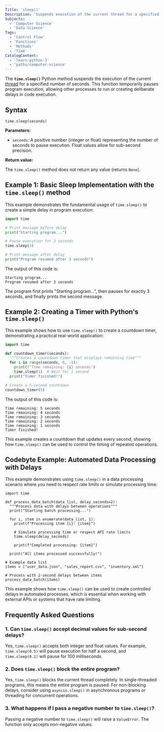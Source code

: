 ```yaml
---
Title: 'sleep()'
Description: 'Suspends execution of the current thread for a specified number of seconds'
Subjects:
  - 'Computer Science'
  - 'Data Science'
Tags:
  - 'Control Flow'
  - 'Functions'
  - 'Methods'
  - 'Time'
CatalogContent:
  - 'learn-python-3'
  - 'paths/computer-science'
---
```


The **`time.sleep()`** Python method suspends the execution of the current [thread](https://www.codecademy.com/resources/docs/python/threading) for a specified number of seconds. This function temporarily pauses program execution, allowing other processes to run or creating deliberate delays in code execution.

## Syntax

```pseudo
time.sleep(seconds)
```

**Parameters:**

- `seconds`: A positive number (integer or float) representing the number of seconds to pause execution. Float values allow for sub-second precision.

**Return value:**

The `time.sleep()` method does not return any value (returns `None`).

## Example 1: Basic Sleep Implementation with the `time.sleep()` method

This example demonstrates the fundamental usage of `time.sleep()` to create a simple delay in program execution:

```py
import time

# Print message before delay
print("Starting program...")

# Pause execution for 3 seconds
time.sleep(3)

# Print message after delay
print("Program resumed after 3 seconds")
```

The output of this code is:

```shell
Starting program...
Program resumed after 3 seconds
```

The program first prints "Starting program...", then pauses for exactly 3 seconds, and finally prints the second message.

## Example 2: Creating a Timer with Python's `time.sleep()`

This example shows how to use `time.sleep()` to create a countdown timer, demonstrating a practical real-world application:

```py
import time

def countdown_timer(seconds):
  """Creates a countdown timer that displays remaining time"""
  for i in range(seconds, 0, -1):
    print(f"Time remaining: {i} seconds")
    time.sleep(1)  # Wait for 1 second
  print("Timer finished!")

# Create a 5-second countdown
countdown_timer(5)
```

The output of this code is:

```shell
Time remaining: 5 seconds
Time remaining: 4 seconds
Time remaining: 3 seconds
Time remaining: 2 seconds
Time remaining: 1 seconds
Timer finished!
```

This example creates a countdown that updates every second, showing how `time.sleep()` can be used to control the timing of repeated operations.

## Codebyte Example: Automated Data Processing with Delays

This example demonstrates using `time.sleep()` in a data processing scenario where you need to respect rate limits or simulate processing time:

```codebyte/python
import time

def process_data_batch(data_list, delay_seconds=2):
  """Process data with delays between operations"""
  print("Starting batch processing...")

  for i, item in enumerate(data_list, 1):
    print(f"Processing item {i}: {item}")

    # Simulate processing time or respect API rate limits
    time.sleep(delay_seconds)

    print(f"Completed processing: {item}")

  print("All items processed successfully!")

# Example data list
items = ["user_data.json", "sales_report.csv", "inventory.xml"]

# Process with 2-second delays between items
process_data_batch(items)
```

This example shows how `time.sleep()` can be used to create controlled delays in automated processes, which is essential when working with external APIs or systems that have rate limiting.

## Frequently Asked Questions

### 1. Can `time.sleep()` accept decimal values for sub-second delays?

Yes, `time.sleep()` accepts both integer and float values. For example, `time.sleep(0.5)` will pause execution for half a second, and `time.sleep(0.1)` will pause for 100 milliseconds.

### 2. Does `time.sleep()` block the entire program?

Yes, `time.sleep()` blocks the current thread completely. In single-threaded programs, this means the entire program is paused. For non-blocking delays, consider using `asyncio.sleep()` in asynchronous programs or threading for concurrent operations.

### 3. What happens if I pass a negative number to `time.sleep()`?

Passing a negative number to `time.sleep()` will raise a `ValueError`. The function only accepts non-negative values.
